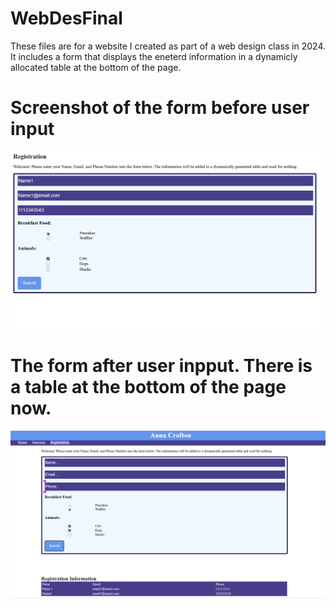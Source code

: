 # WebDesFinal 

These files are for a website I created as part of a web design class in 2024. 
It includes a form that displays the eneterd information in a dynamicly allocated table at the bottom of the page. 

# Screenshot of the form before user input

![Screenshot 1](Screenshots/WebDesNoTable.png)
 # The form after user inpput. There is a table at the bottom of the page now.

![Screenshot 1](Screenshots/WebDesTable.png)
 
